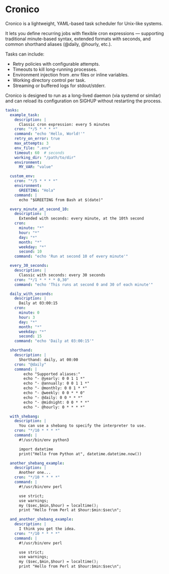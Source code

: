 # Cronico

Cronico is a lightweight, YAML-based task scheduler for Unix-like systems.

It lets you define recurring jobs with flexible cron expressions — supporting traditional minute-based syntax, extended formats with seconds, and common shorthand aliases (@daily, @hourly, etc.).

Tasks can include:
-	Retry policies with configurable attempts.
-	Timeouts to kill long-running processes.
-	Environment injection from .env files or inline variables.
-	Working directory control per task.
- Streaming or buffered logs for stdout/stderr.

Cronico is designed to run as a long-lived daemon (via systemd or similar) and can reload its configuration on SIGHUP without restarting the process.

```yaml
tasks:
  example_task:
    description: |
      Classic cron expression: every 5 minutes
    cron: "*/5 * * * *"
    command: "echo 'Hello, World!'"
    retry_on_error: true
    max_attempts: 3
    env_file: ".env"
    timeout: 60  # seconds
    working_dir: "/path/to/dir"
    environment:
      MY_VAR: "value"

  custom_env:
    cron: "*/5 * * * *"
    environment:
      GREETING: "Hola"
    command: |
      echo "$GREETING from Bash at $(date)"

  every_minute_at_second_10:
    description: |
      Extended with seconds: every minute, at the 10th second
    cron:
      minute: "*"
      hour: "*"
      day: "*"
      month: "*"
      weekday: "*"
      second: 10
    command: "echo 'Run at second 10 of every minute'"

  every_30_seconds:
    description: |
      Classic with seconds: every 30 seconds
    cron: "*/1 * * * * 0,30"
    command: "echo 'This runs at second 0 and 30 of each minute'"

  daily_with_seconds:
    description: |
      Daily at 03:00:15
    cron:
      minute: 0
      hour: 3
      day: "*"
      month: "*"
      weekday: "*"
      second: 15
    command: "echo 'Daily at 03:00:15'"

  shorthand:
    description: |
      Shorthand: daily, at 00:00
    cron: "@daily"
    command: |
        echo "Supported aliases:"
        echo "- @yearly: 0 0 1 1 *"
        echo "- @annually: 0 0 1 1 *"
        echo "- @monthly: 0 0 1 * *"
        echo "- @weekly: 0 0 * * 0"
        echo "- @daily: 0 0 * * *"
        echo "- @midnight: 0 0 * * *"
        echo "- @hourly: 0 * * * *"

  with_shebang:
    description: |
      You can use a shebang to specify the interpreter to use.
    cron: "*/10 * * * *"
    command: |
      #!/usr/bin/env python3

      import datetime
      print("Hello from Python at", datetime.datetime.now())

  another_shebang_example:
    description: |
      Another one...
    cron: "*/10 * * * *"
    command: |
      #!/usr/bin/env perl

      use strict;
      use warnings;
      my ($sec,$min,$hour) = localtime();
      print "Hello from Perl at $hour:$min:$sec\n";

  and_another_shebang_example:
    description: |
      I think you get the idea.
    cron: "*/10 * * * *"
    command: |
      #!/usr/bin/env perl

      use strict;
      use warnings;
      my ($sec,$min,$hour) = localtime();
      print "Hello from Perl at $hour:$min:$sec\n";
```
